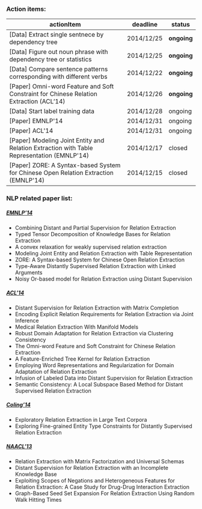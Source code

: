 ### Action items:

| actionItem                                            | deadline   | status      |
|-------------------------------------------------------|------------|-------------|
| [Data] Extract single sentnece by dependency tree | 2014/12/25 | **ongoing** |
| [Data] Figure out noun phrase with dependency tree or statistics | 2014/12/25 | **ongoing** |
| [Data] Compare sentence patterns corresponding with different verbs | 2014/12/22 | **ongoing** |
| [Paper] Omni-word Feature and Soft Constraint for Chinese Relation Extraction (ACL’14)| 2014/12/26 | **ongoing** |
| [Data] Start label training data | 2014/12/28 | ongoing |
| [Paper] EMNLP'14 | 2014/12/31 | ongoing |
| [Paper] ACL'14   | 2014/12/31 | ongoing |
| [Paper] Modeling Joint Entity and Relation Extraction with Table Representation (EMNLP'14) | 2014/12/17 | closed |
| [Paper] ZORE: A Syntax-based System for Chinese Open Relation Extraction (EMNLP'14) | 2014/12/15 | closed |

### NLP related paper list:

##### [EMNLP’14](http://emnlp2014.org/papers.html)
* Combining Distant and Partial Supervision for Relation Extraction
* Typed Tensor Decomposition of Knowledge Bases for Relation Extraction
* A convex relaxation for weakly supervised relation extraction
* Modeling Joint Entity and Relation Extraction with Table Representation
* ZORE: A Syntax-based System for Chinese Open Relation Extraction
* Type-Aware Distantly Supervised Relation Extraction with Linked Arguments
* Noisy Or-based model for Relation Extraction using Distant Supervision

##### [ACL’14](http://acl2014.org/Program.htm)
* Distant Supervision for Relation Extraction with Matrix Completion
* Encoding Explicit Relation Requirements for Relation Extraction via Joint Inference
* Medical Relation Extraction With Manifold Models
* Robust Domain Adaptation for Relation Extraction via Clustering Consistency
* The Omni-word Feature and Soft Constraint for Chinese Relation Extraction
* A Feature-Enriched Tree Kernel for Relation Extraction
* Employing Word Representations and Regularization for Domain Adaptation of Relation Extraction
* Infusion of Labeled Data into Distant Supervision for Relation Extraction
* Semantic Consistency: A Local Subspace Based Method for Distant Supervised Relation Extraction

##### [Coling’14](http://www.coling-2014.org/index.php)
* Exploratory Relation Extraction in Large Text Corpora
* Exploring Fine-grained Entity Type Constraints for Distantly Supervised Relation Extraction

##### [NAACL’13](http://naacl2013.naacl.org/PapersAccepted.aspx)
* Relation Extraction with Matrix Factorization and Universal Schemas
* Distant Supervision for Relation Extraction with an Incomplete Knowledge Base
* Exploiting Scopes of Negations and Heterogeneous Features for Relation Extraction: A Case Study for Drug-Drug Interaction Extraction
* Graph-Based Seed Set Expansion For Relation Extraction Using Random Walk Hitting Times
